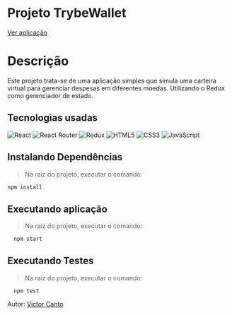 # Projeto TrybeWallet

[Ver aplicação](https://trybewallet-victorcanto.vercel.app/)

# Descrição
Este projeto trata-se de uma aplicação simples que simula uma carteira virtual para gerenciar despesas em diferentes moedas. Utilizando o Redux como gerenciador de estado.

## Tecnologias usadas
![React](https://img.shields.io/badge/react-%2320232a.svg?style=for-the-badge&logo=react&logoColor=%2361DAFB)
![React Router](https://img.shields.io/badge/React_Router-CA4245?style=for-the-badge&logo=react-router&logoColor=white)
![Redux](https://img.shields.io/badge/redux-%23593d88.svg?style=for-the-badge&logo=redux&logoColor=white)
![HTML5](https://img.shields.io/badge/html5-%23E34F26.svg?style=for-the-badge&logo=html5&logoColor=white)
![CSS3](https://img.shields.io/badge/css3-%231572B6.svg?style=for-the-badge&logo=css3&logoColor=white)
![JavaScript](https://img.shields.io/badge/javascript-%23323330.svg?style=for-the-badge&logo=javascript&logoColor=%23F7DF1E)

## Instalando Dependências

> Na raiz do projeto, executar o comando:
```bash
npm install
``` 
## Executando aplicação

> Na raiz do projeto, executar o comando:
  ```bash
    npm start
  ```

## Executando Testes

> Na raiz do projeto, executar o comando:
  ```
    npm test
  ```

  Autor: [Victor Canto](https://www.linkedin.com/in/vscanto/)
